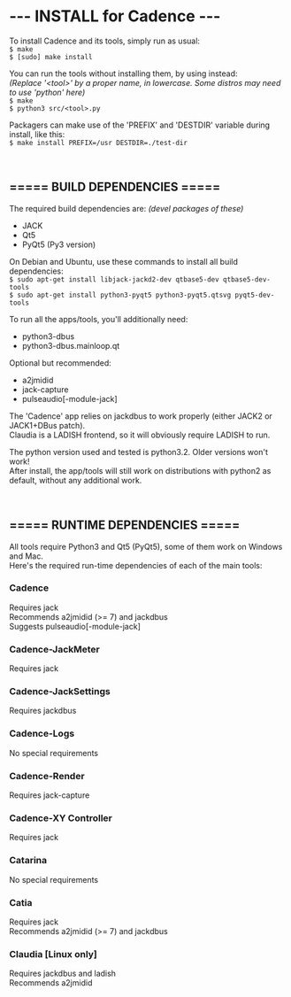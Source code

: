 # ---  INSTALL for Cadence  ---

To install Cadence and its tools, simply run as usual: <br/>
`$ make` <br/>
`$ [sudo] make install`

You can run the tools without installing them, by using instead: <br/>
<i>(Replace '&lt;tool&gt;' by a proper name, in lowercase. Some distros may need to use 'python' here)</i> <br/>
`$ make` <br/>
`$ python3 src/<tool>.py`

Packagers can make use of the 'PREFIX' and 'DESTDIR' variable during install, like this: <br/>
`$ make install PREFIX=/usr DESTDIR=./test-dir`

<br/>

===== BUILD DEPENDENCIES =====
--------------------------------
The required build dependencies are: <i>(devel packages of these)</i>

 - JACK
 - Qt5
 - PyQt5 (Py3 version)

On Debian and Ubuntu, use these commands to install all build dependencies: <br/>
`$ sudo apt-get install libjack-jackd2-dev qtbase5-dev qtbase5-dev-tools` <br/>
`$ sudo apt-get install python3-pyqt5 python3-pyqt5.qtsvg pyqt5-dev-tools`

To run all the apps/tools, you'll additionally need:

 - python3-dbus
 - python3-dbus.mainloop.qt

Optional but recommended:

 - a2jmidid
 - jack-capture
 - pulseaudio[-module-jack]

The 'Cadence' app relies on jackdbus to work properly (either JACK2 or JACK1+DBus patch). <br/>
Claudia is a LADISH frontend, so it will obviously require LADISH to run.

The python version used and tested is python3.2. Older versions won't work! <br/>
After install, the app/tools will still work on distributions with python2 as default, without any additional work.

<br/>

===== RUNTIME DEPENDENCIES =====
----------------------------------
All tools require Python3 and Qt5 (PyQt5), some of them work on Windows and Mac. <br/>
Here's the required run-time dependencies of each of the main tools:

### Cadence
Requires jack <br/>
Recommends a2jmidid (>= 7) and jackdbus <br/>
Suggests pulseaudio[-module-jack] <br/>

### Cadence-JackMeter
Requires jack <br/>

### Cadence-JackSettings
Requires jackdbus <br/>

### Cadence-Logs
No special requirements <br/>

### Cadence-Render
Requires jack-capture <br/>

### Cadence-XY Controller
Requires jack <br/>

### Catarina
No special requirements <br/>

### Catia
Requires jack <br/>
Recommends a2jmidid (>= 7) and jackdbus <br/>

### Claudia [Linux only] <br/>
Requires jackdbus and ladish <br/>
Recommends a2jmidid <br/>
